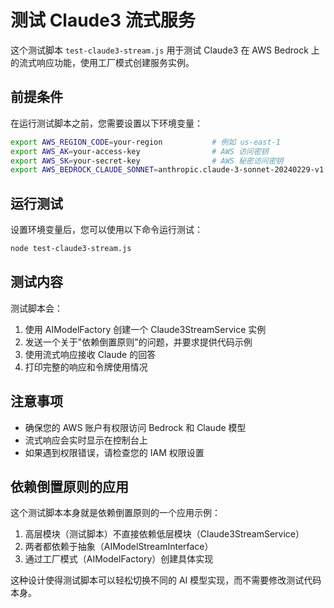 # 测试 Claude3 流式服务

这个测试脚本 `test-claude3-stream.js` 用于测试 Claude3 在 AWS Bedrock 上的流式响应功能，使用工厂模式创建服务实例。

## 前提条件

在运行测试脚本之前，您需要设置以下环境变量：

```bash
export AWS_REGION_CODE=your-region           # 例如 us-east-1
export AWS_AK=your-access-key                # AWS 访问密钥
export AWS_SK=your-secret-key                # AWS 秘密访问密钥
export AWS_BEDROCK_CLAUDE_SONNET=anthropic.claude-3-sonnet-20240229-v1:0  # Claude 模型 ID
```

## 运行测试

设置环境变量后，您可以使用以下命令运行测试：

```bash
node test-claude3-stream.js
```

## 测试内容

测试脚本会：

1. 使用 AIModelFactory 创建一个 Claude3StreamService 实例
2. 发送一个关于"依赖倒置原则"的问题，并要求提供代码示例
3. 使用流式响应接收 Claude 的回答
4. 打印完整的响应和令牌使用情况

## 注意事项

- 确保您的 AWS 账户有权限访问 Bedrock 和 Claude 模型
- 流式响应会实时显示在控制台上
- 如果遇到权限错误，请检查您的 IAM 权限设置

## 依赖倒置原则的应用

这个测试脚本本身就是依赖倒置原则的一个应用示例：

1. 高层模块（测试脚本）不直接依赖低层模块（Claude3StreamService）
2. 两者都依赖于抽象（AIModelStreamInterface）
3. 通过工厂模式（AIModelFactory）创建具体实现

这种设计使得测试脚本可以轻松切换不同的 AI 模型实现，而不需要修改测试代码本身。
